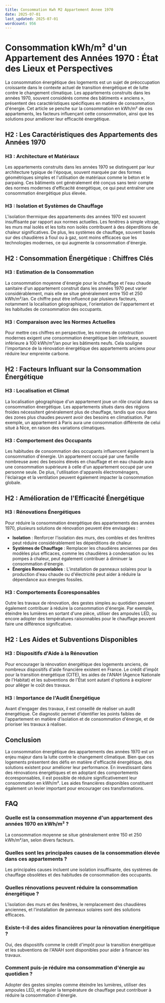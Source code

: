 ```yaml
---
title: Consommation Kwh M2 Appartement Annee 1970
date: 2025-07-01
last_updated: 2025-07-01
wordcount: 956
---
```


# Consommation kWh/m² d'un Appartement des Années 1970 : État des Lieux et Perspectives

La consommation énergétique des logements est un sujet de préoccupation croissante dans le contexte actuel de transition énergétique et de lutte contre le changement climatique. Les appartements construits dans les années 1970, souvent considérés comme des bâtiments « anciens », présentent des caractéristiques spécifiques en matière de consommation d'énergie. Cet article se penche sur la consommation en kWh/m² de ces appartements, les facteurs influençant cette consommation, ainsi que les solutions pour améliorer leur efficacité énergétique.

## H2 : Les Caractéristiques des Appartements des Années 1970

### H3 : Architecture et Matériaux

Les appartements construits dans les années 1970 se distinguent par leur architecture typique de l'époque, souvent marquée par des formes géométriques simples et l'utilisation de matériaux comme le béton et le parpaing. Ces bâtiments ont généralement été conçus sans tenir compte des normes modernes d'efficacité énergétique, ce qui peut entraîner une consommation énergétique plus élevée.

### H3 : Isolation et Systèmes de Chauffage

L'isolation thermique des appartements des années 1970 est souvent insuffisante par rapport aux normes actuelles. Les fenêtres à simple vitrage, les murs mal isolés et les toits non isolés contribuent à des déperditions de chaleur significatives. De plus, les systèmes de chauffage, souvent basés sur des chaudières à fioul ou à gaz, sont moins efficaces que les technologies modernes, ce qui augmente la consommation d'énergie.

## H2 : Consommation Énergétique : Chiffres Clés

### H3 : Estimation de la Consommation

La consommation moyenne d'énergie pour le chauffage et l'eau chaude sanitaire d'un appartement construit dans les années 1970 peut varier considérablement, mais elle se situe généralement entre 150 et 250 kWh/m²/an. Ce chiffre peut être influencé par plusieurs facteurs, notamment la localisation géographique, l'orientation de l'appartement et les habitudes de consommation des occupants.

### H3 : Comparaison avec les Normes Actuelles

Pour mettre ces chiffres en perspective, les normes de construction modernes exigent une consommation énergétique bien inférieure, souvent inférieure à 100 kWh/m²/an pour les bâtiments neufs. Cela souligne l'importance de la rénovation énergétique des appartements anciens pour réduire leur empreinte carbone.

## H2 : Facteurs Influant sur la Consommation Énergétique

### H3 : Localisation et Climat

La localisation géographique d'un appartement joue un rôle crucial dans sa consommation énergétique. Les appartements situés dans des régions froides nécessitent généralement plus de chauffage, tandis que ceux dans des zones plus chaudes peuvent avoir des besoins en climatisation. Par exemple, un appartement à Paris aura une consommation différente de celui situé à Nice, en raison des variations climatiques.

### H3 : Comportement des Occupants

Les habitudes de consommation des occupants influencent également la consommation d'énergie. Un appartement occupé par une famille nombreuse avec des besoins élevés en chauffage et en eau chaude aura une consommation supérieure à celle d'un appartement occupé par une personne seule. De plus, l'utilisation d'appareils électroménagers, l'éclairage et la ventilation peuvent également impacter la consommation globale.

## H2 : Amélioration de l'Efficacité Énergétique

### H3 : Rénovations Énergétiques

Pour réduire la consommation énergétique des appartements des années 1970, plusieurs solutions de rénovation peuvent être envisagées :

- **Isolation** : Renforcer l'isolation des murs, des combles et des fenêtres peut réduire considérablement les déperditions de chaleur.
- **Systèmes de Chauffage** : Remplacer les chaudières anciennes par des modèles plus efficaces, comme les chaudières à condensation ou les pompes à chaleur, peut également contribuer à diminuer la consommation d'énergie.
- **Énergies Renouvelables** : L'installation de panneaux solaires pour la production d'eau chaude ou d'électricité peut aider à réduire la dépendance aux énergies fossiles.

### H3 : Comportements Écoresponsables

Outre les travaux de rénovation, des gestes simples au quotidien peuvent également contribuer à réduire la consommation d'énergie. Par exemple, éteindre les lumières en sortant d'une pièce, utiliser des ampoules LED, ou encore adopter des températures raisonnables pour le chauffage peuvent faire une différence significative.

## H2 : Les Aides et Subventions Disponibles

### H3 : Dispositifs d'Aide à la Rénovation

Pour encourager la rénovation énergétique des logements anciens, de nombreux dispositifs d'aide financière existent en France. Le crédit d'impôt pour la transition énergétique (CITE), les aides de l'ANAH (Agence Nationale de l'Habitat) et les subventions de l'État sont autant d'options à explorer pour alléger le coût des travaux.

### H3 : Importance de l'Audit Énergétique

Avant d'engager des travaux, il est conseillé de réaliser un audit énergétique. Ce diagnostic permet d'identifier les points faibles de l'appartement en matière d'isolation et de consommation d'énergie, et de prioriser les travaux à réaliser.

## Conclusion

La consommation énergétique des appartements des années 1970 est un enjeu majeur dans la lutte contre le changement climatique. Bien que ces logements présentent des défis en matière d'efficacité énergétique, des solutions existent pour améliorer leur performance. En investissant dans des rénovations énergétiques et en adoptant des comportements écoresponsables, il est possible de réduire significativement leur consommation en kWh/m². Les aides financières disponibles constituent également un levier important pour encourager ces transformations.

## FAQ

### Quelle est la consommation moyenne d'un appartement des années 1970 en kWh/m² ?

La consommation moyenne se situe généralement entre 150 et 250 kWh/m²/an, selon divers facteurs.

### Quelles sont les principales causes de la consommation élevée dans ces appartements ?

Les principales causes incluent une isolation insuffisante, des systèmes de chauffage obsolètes et des habitudes de consommation des occupants.

### Quelles rénovations peuvent réduire la consommation énergétique ?

L'isolation des murs et des fenêtres, le remplacement des chaudières anciennes, et l'installation de panneaux solaires sont des solutions efficaces.

### Existe-t-il des aides financières pour la rénovation énergétique ?

Oui, des dispositifs comme le crédit d'impôt pour la transition énergétique et les subventions de l'ANAH sont disponibles pour aider à financer les travaux.

### Comment puis-je réduire ma consommation d'énergie au quotidien ?

Adopter des gestes simples comme éteindre les lumières, utiliser des ampoules LED, et réguler la température de chauffage peut contribuer à réduire la consommation d'énergie.